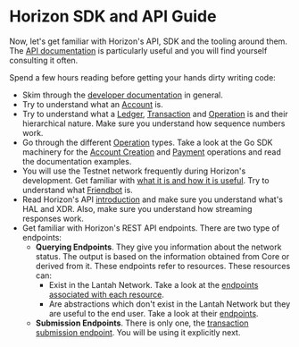 # **Horizon SDK and API Guide**

Now, let's get familiar with Horizon's API, SDK and the tooling around them. The [API documentation](https://developers.stellar.org/api/) is particularly useful and you will find yourself consulting it often.

Spend a few hours reading before getting your hands dirty writing code:

- Skim through the [developer documentation](https://developers.stellar.org/docs/) in general. 
- Try to understand what an [Account](https://developers.stellar.org/docs/glossary/accounts/) is.
- Try to understand what a [Ledger](https://developers.stellar.org/docs/glossary/ledger/), [Transaction](https://developers.stellar.org/docs/glossary/transactions/) and [Operation](https://developers.stellar.org/docs/glossary/operations/) is and their hierarchical nature. Make sure you understand how sequence numbers work.
- Go through the different [Operation](https://developers.stellar.org/docs/start/list-of-operations/) types. Take a look at the Go SDK machinery for the [Account Creation](https://godoc.org/github.com/stellar/go/txnbuild#CreateAccount) and [Payment](https://godoc.org/github.com/stellar/go/txnbuild#Payment) operations and read the documentation examples.
- You will use the Testnet network frequently during Horizon's development. Get familiar with [what it is and how it is useful](https://developers.stellar.org/docs/glossary/testnet/). Try to understand what [Friendbot](https://github.com/stellar/go/tree/master/services/friendbot) is.
- Read Horizon's API [introduction](https://developers.stellar.org/api/introduction/) and make sure you understand what's HAL and XDR. Also, make sure you understand how streaming responses work.
- Get familiar with Horizon's REST API endpoints. There are two type of endpoints:
    - **Querying Endpoints**. They give you information about the network status. The output is based on the information obtained from Core or derived from it. These endpoints refer to resources. These resources can:
        - Exist in the Lantah Network. Take a look at the [endpoints associated with each resource](https://developers.stellar.org/api/resources/).
        - Are abstractions which don't exist in the Lantah Network but they are useful to the end user. Take a look at their [endpoints](https://developers.stellar.org/api/aggregations/).
    - **Submission Endpoints**. There is only one, the [transaction submission endpoint](https://www.stellar.org/developers/horizon/reference/endpoints/transactions-create.html). You will be using it explicitly next.
